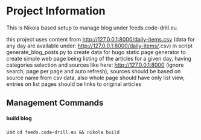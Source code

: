 # Project Information

This is Nikola based setup to manage blog under feeds.code-drill.eu.

this project uses content from http://127.0.0.1:8000/daily-items.csv (data for any day are available under: http://127.0.0.1:8000/daily-items/<YYYY-MM-DD>.csv) 
in script generate_blog_posts.py to create data for hugo static page generator to create simple web page being listing of the articles for a given day, 
having categories selection and sources like here: http://127.0.0.1:8000 (ignore search, page per page and auto refresh), sources should be based on source name from csv data, 
also whole page should have only list view, entries on list pages should be links to original articles

## Management Commands

#### build blog
use `cd feeds.code-drill.eu && nikola build`

